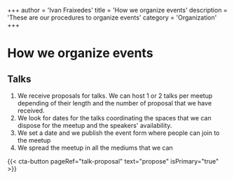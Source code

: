 +++
author = 'Ivan Fraixedes'
title = 'How we organize events'
description = 'These are our procedures to organize events'
category = 'Organization'
+++
# How we organize events

## Talks

1. We receive proposals for talks. We can host 1 or 2 talks per meetup depending of their length and the number of proposal that we have received.
2. We look for dates for the talks coordinating the spaces that we can dispose for the meetup and the speakers' availability.
3. We set a date and we publish the event form where people can join to the meetup
4. We spread the meetup in all the mediums that we can

{{< cta-button pageRef="talk-proposal" text="propose" isPrimary="true" >}}
